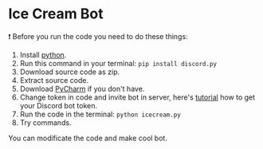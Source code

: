 # Ice Cream Bot
❗ Before you run the code you need to do these things: 
1. Install [python](https://python.org).
2. Run this command in your terminal: `pip install discord.py`
3. Download source code as zip.
4. Extract source code.
5. Download [PyCharm](https://www.jetbrains.com/pycharm/) if you don't have.
6. Change token in code and invite bot in server, here's [tutorial](https://discordpy.readthedocs.io/en/stable/discord.html) how to get your Discord bot token.
7. Run the code in the terminal: `python icecream.py`
8. Try commands.

You can modificate the code and make cool bot.
